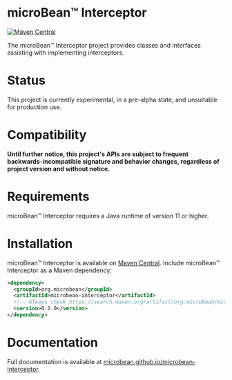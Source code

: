 # microBean™ Interceptor

[![Maven Central](https://img.shields.io/maven-central/v/org.microbean/microbean-interceptor.svg?label=Maven%20Central)](https://search.maven.org/artifact/org.microbean/microbean-interceptor)

The microBean™ Interceptor project provides classes and interfaces assisting with implementing interceptors.

# Status

This project is currently experimental, in a pre-alpha state, and unsuitable for production use.

# Compatibility

**Until further notice, this project's APIs are subject to frequent backwards-incompatible signature and behavior
changes, regardless of project version and without notice.**

# Requirements

microBean™ Interceptor requires a Java runtime of version 11 or higher.

# Installation

microBean™ Interceptor is available on [Maven
Central](https://search.maven.org/artifact/org.microbean/microbean-interceptor).  Include microBean™ Interceptor as a
Maven dependency:

```xml
<dependency>
  <groupId>org.microbean</groupId>
  <artifactId>microbean-interceptor</artifactId>
  <!-- Always check https://search.maven.org/artifact/org.microbean/microbean-interceptor for up-to-date available versions. -->
  <version>0.2.0</version>
</dependency>
```

# Documentation

Full documentation is available at
[microbean.github.io/microbean-interceptor](https://microbean.github.io/microbean-interceptor/).
